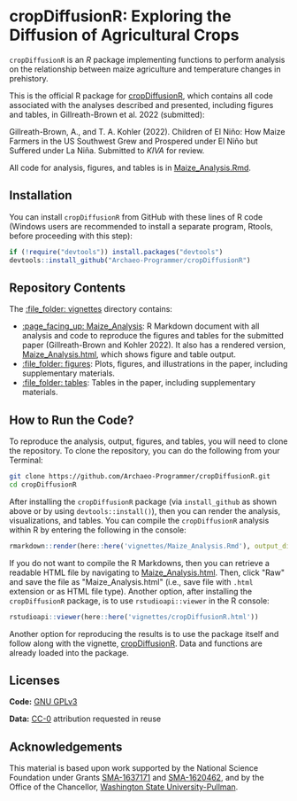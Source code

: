 # cropDiffusionR: Exploring the Diffusion of Agricultural Crops

`cropDiffusionR` is an *R* package implementing functions to perform
analysis on the relationship between maize agriculture and temperature changes in prehistory.

This is the official R package for [cropDiffusionR](https://github.com/Archaeo-Programmer/cropDiffusionR), 
which contains all code associated with the analyses described and presented, including figures and tables, in Gillreath-Brown et al. 2022 (submitted): 

Gillreath-Brown, A., and T. A. Kohler (2022). Children of El Niño: How Maize Farmers in the US Southwest Grew and Prospered under El Niño but Suffered under La Niña. Submitted to *KIVA* for review.
    
All code for analysis, figures, and tables is in [Maize_Analysis.Rmd](vignettes/Maize_Analysis.Rmd).

## Installation

You can install `cropDiffusionR` from GitHub with these lines of R code (Windows users are recommended to install a separate program, Rtools, before proceeding with this step):

``` r
if (!require("devtools")) install.packages("devtools")
devtools::install_github("Archaeo-Programmer/cropDiffusionR")
```

## Repository Contents

The [:file\_folder: vignettes](vignettes) directory contains:

  - [:page\_facing\_up: Maize_Analysis](vignettes/Maize_Analysis.Rmd): R
    Markdown document with all analysis and code to reproduce the figures and tables for the submitted paper (Gillreath-Brown and Kohler 2022).
    It also has a rendered version, [Maize_Analysis.html](vignettes/Maize_Analysis.html), which shows figure and table output.
  - [:file\_folder: figures](vignettes/figures): Plots, figures, and illustrations in the paper, including supplementary materials.
  - [:file\_folder: tables](vignettes/tables): Tables in the paper, including supplementary materials.
  
  ## How to Run the Code?

To reproduce the analysis, output, figures, and tables, you will need to clone the repository. To clone the repository, you can do the following from your Terminal:

```bash
git clone https://github.com/Archaeo-Programmer/cropDiffusionR.git
cd cropDiffusionR
```

After installing the `cropDiffusionR` package (via `install_github` as shown above or by using `devtools::install()`), then you can render the analysis, visualizations, and tables.
You can compile the `cropDiffusionR` analysis within R by entering the following in the console:

``` r
rmarkdown::render(here::here('vignettes/Maize_Analysis.Rmd'), output_dir = here::here('vignettes'))
```

If you do not want to compile the R Markdowns, then you can retrieve a readable HTML file by navigating to [Maize_Analysis.html](vignettes/Maize_Analysis.html). Then, click "Raw" and save the file as "Maize_Analysis.html" (i.e., save file with `.html` extension or as HTML file type). Another option, after installing the `cropDiffusionR` package, is to use `rstudioapi::viewer` in the R console:

``` r
rstudioapi::viewer(here::here('vignettes/cropDiffusionR.html'))
```

Another option for reproducing the results is to use the package itself and follow along with the vignette, [ cropDiffusionR](vignettes/cropDiffusionR.Rmd). Data and functions are already loaded into the package. 

## Licenses

**Code:** [GNU GPLv3](LICENSE.md)

**Data:** [CC-0](http://creativecommons.org/publicdomain/zero/1.0/)
attribution requested in reuse

## Acknowledgements

This material is based upon work supported by the National Science Foundation under Grants [SMA-1637171](https://www.nsf.gov/awardsearch/showAward?AWD_ID=1637171) 
and [SMA-1620462](https://www.nsf.gov/awardsearch/showAward?AWD_ID=1620462), and by the Office of the Chancellor, [Washington State University-Pullman](https://wsu.edu/).
